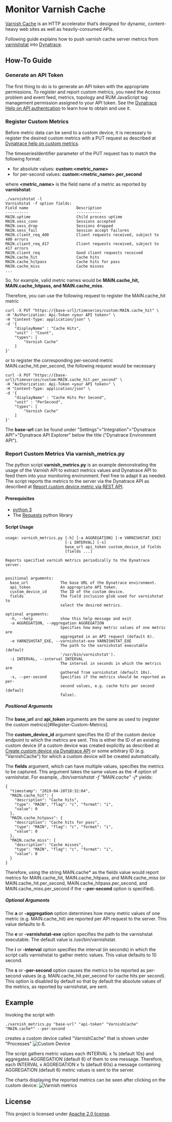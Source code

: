 # Monitor Varnish Cache 

[Varnish Cache](https://varnish-cache.org/) is an HTTP accelerator that’s designed for dynamic, content-heavy web sites as well as heavily-consumed APIs. 

Following guide explains how to push varnish cache server metrics from [varnishstat]([varnishstat](https://varnish-cache.org/docs/trunk/reference/varnishstat.html):) into [Dynatrace](https://www.dynatrace.com).

## How-To Guide
### Generate an API Token
The first thing to do is to generate an API token with the appropriate permissions. To register and report custom metrics, you need the Access problem and event feed, metrics, topology and RUM JavaScript tag management permission assigned to your API token.
See the [Dynatrace Help on API authentcation](https://www.dynatrace.com/support/help/extend-dynatrace/dynatrace-api/basics/dynatrace-api-authentication/) to learn how to obtain and use it.

### Register Custom Metrics
Before metric data can be send to a custom device, it is necessary to register the desired custom metrics with a PUT request as described at [Dynatrace help on custom metrics](https://www.dynatrace.com/support/help/shortlink/api-custom-metrics).

The timeseriesIdentifier parameter of the PUT request has to match the following format:
* for absolute values: **custom:<metric_name>**
* for per-second values: **custom:<metric_name>.per_second**

where **<metric_name>** is the field name of a metric as reported by **varnishstat**:

``` 
./varnishstat -l
Varnishstat -f option fields:
Field name                     Description
----------                     -----------
MAIN.uptime                    Child process uptime
MAIN.sess_conn                 Sessions accepted
MAIN.sess_drop                 Sessions dropped
MAIN.sess_fail                 Session accept failures
MAIN.client_req_400            Client requests received, subject to 400 errors
MAIN.client_req_417            Client requests received, subject to 417 errors
MAIN.client_req                Good client requests received
MAIN.cache_hit                 Cache hits
MAIN.cache_hitpass             Cache hits for pass
MAIN.cache_miss                Cache misses
...
``` 
So, for example, valid metric names would be **MAIN.cache_hit, MAIN.cache_hitpass, and MAIN.cache_miss**.

Therefore, you can use the following request to register the MAIN.cache_hit metric
``` 
curl -X PUT "https://{base-url}/timeseries/custom:MAIN.cache_hit" \
-H "Authorization: Api-Token <your API token>" \
-H "Content-Type: application/json" \
-d '{
	"displayName" : "Cache Hits",
	"unit" : "Count",
	"types": [
		"Varnish Cache"
	]
}'
``` 
or to register the corresponding per-second metric MAIN.cache_hit.per_second, the following request would be necessary
``` 
curl -X PUT "https://{base-url}/timeseries/custom:MAIN.cache_hit.per_second" \
-H "Authorization: Api-Token <your API token>" \
-H "Content-Type: application/json" \
-d '{
	"displayName" : "Cache Hits Per Second",
	"unit" : "PerSecond",
	"types": [
		"Varnish Cache"
	]
}'
``` 
The **base-url** can be found under "Settings">"Integration">"Dynatrace API">"Dynatrace API Explorer" below the title ("Dynatrace Environment API").

### Report Custom Metrics Via varnish_metrics.py
The python script **varnish_metrics.py** is an example demonstrating the usage of the Varnish API to extract metrics values and Dynatrace API to feed them into your monitoring environment. Feel free to adapt it as needed.
The script reports the metrics to the server via the Dynatrace API as described at [Report custom device metric via REST API](https://www.dynatrace.com/support/help/shortlink/api-custom-device-report-metric).

#### Prerequisites
* [python 3](https://www.python.org/downloads/)
* The [Requests](http://docs.python-requests.org/en/latest/) python library

#### Script Usage

``` 
usage: varnish_metrics.py [-h] [-a AGGREGATION] [-e VARNISHSTAT_EXE]
						  [-i INTERVAL] [-s]
						  base_url api_token custom_device_id fields
						  [fields ...]

Reports specified varnish metrics periodically to the Dynatrace server.


positional arguments:
  base_url              The base URL of the Dynatrace environment.
  api_token             An appropriate API token.
  custom_device_id      The ID of the custom device.
  fields                The field inclusion glob used for varnishstat to
						select the desired metrics.

optional arguments:
  -h, --help            show this help message and exit
  -a AGGREGATION, --aggregation AGGREGATION
						Specifies how many metric values of one metric are
						aggregated in an API request (default 6).
  -e VARNISHSTAT_EXE, --varnishstat-exe VARNISHSTAT_EXE
						The path to the varnishstat executable (default
						'/usr/bin/varnishstat').
  -i INTERVAL, --interval INTERVAL
						The interval in seconds in which the metrics are
						gathered from varnishstat (default 10s).
  -s, --per-second      Specifies if the metrics should be reported as per-
						second values, e.g. cache hits per second (default
						false).
``` 

##### Positional Arguments
The **base_url** and **api_token** arguments are the same as used to (register the custom metrics)[#Register-Custom-Metrics].

The **custom_device_id** argument specifies the ID of the custom device endpoint to which the metrics are sent. This is either the ID of an existing custom device (if a custom device was created explicitly as described at [Create custom device via Dynatrace API](https://www.dynatrace.com/support/help/shortlink/api-custom-device-create) or some arbitrary ID (e.g. "VarnishCache") for which a custom device will be created automatically.

The **fields** argument, which can have multiple values, specifies the metrics to be captured. This argument takes the same values as the **-f** option of varnishstat. For example, **./bin/varnishstat -f "MAIN.cache*" -j** yields:
``` 
{
  "timestamp": "2019-04-10T18:32:04",
  "MAIN.cache_hit": {
	"description": "Cache hits",
	"type": "MAIN", "flag": "c", "format": "i",
	"value": 0
  },
  "MAIN.cache_hitpass": {
	"description": "Cache hits for pass",
	"type": "MAIN", "flag": "c", "format": "i",
	"value": 0
  },
  "MAIN.cache_miss": {
	"description": "Cache misses",
	"type": "MAIN", "flag": "c", "format": "i",
	"value": 0
  }
}
``` 
Therefore, using the string MAIN.cache* as the fields value would report metrics for MAIN.cache_hit, MAIN.cache_hitpass, and MAIN.cache_miss (or MAIN.cache_hit.per_second, MAIN.cache_hitpass.per_second, and MAIN.cache_miss.per_second if the **--per-second** option is specified).

##### Optional Arguments
The **a** or **-aggregation** option determines how many metric values of one metric (e.g. MAIN.cache_hit) are reported per API request to the server. This value defaults to 6.

The **e** or **-varnishstat-exe** option specifies the path to the varnishstat executable. The default value is /usr/bin/varnishstat.

The **i** or **-interval** option specifies the interval (in seconds) in which the script calls varnishstat to gather metric values. This value defaults to 10 second.

The **s** or **-per-second** option causes the metrics to be reported as per-second values (e.g. MAIN.cache_hit.per_second for cache hits per second). This option is disabled by default so that by default the absolute values of the metrics, as reported by varnishstat, are sent.

## Example
Invoking the script with
``` 
./varnish_metrics.py "base-url" "api-token" "VarnishCache" "MAIN.cache*" --per-second
``` 
creates a custom device called "VarnishCache" that is shown under "Processes" 
![Custom Device](custom_device.png)

The script gathers metric values each INTERVAL x 1s (default 10s) and aggregates AGGREGATION (default 6) of them to one message. Therefore, each INTERVAL x AGGREGATION x 1s (default 60s) a message containing AGGREGATION (default 6) metric values is sent to the server.

The charts displaying the reported metrics can be seen after clicking on the custom device:
![Varnish metrics](VarnishMetrics.png)

## License
This project is licensed under [Apache 2.0 license](LICENSE).